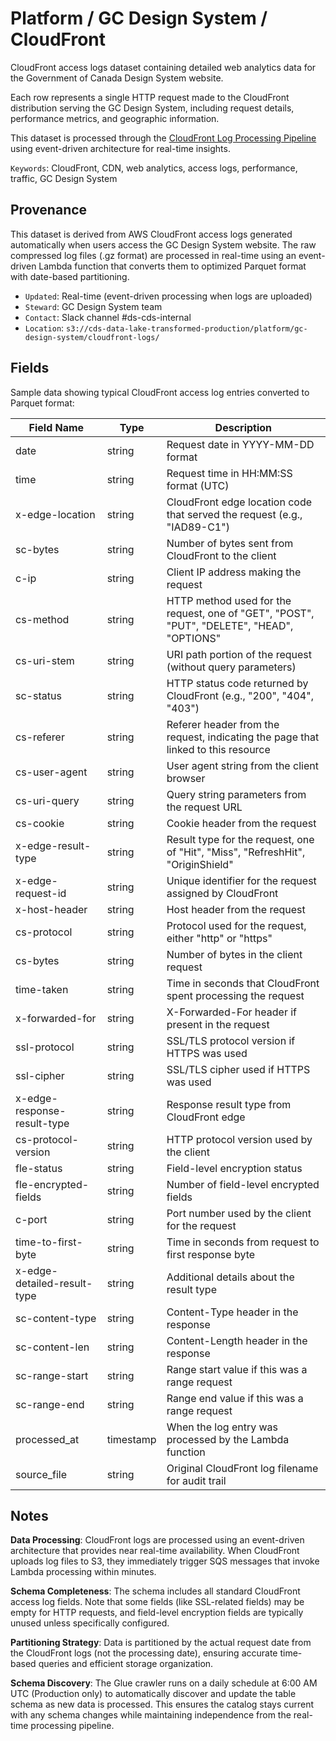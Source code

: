 # Platform / GC Design System / CloudFront

CloudFront access logs dataset containing detailed web analytics data for the Government of Canada Design System website.

Each row represents a single HTTP request made to the CloudFront distribution serving the GC Design System, including request details, performance metrics, and geographic information.

This dataset is processed through the [CloudFront Log Processing Pipeline](../../pipelines/platform/gc-design-system/cloudfront.md) using event-driven architecture for real-time insights.

`Keywords`: CloudFront, CDN, web analytics, access logs, performance, traffic, GC Design System

## Provenance

This dataset is derived from AWS CloudFront access logs generated automatically when users access the GC Design System website. The raw compressed log files (.gz format) are processed in real-time using an event-driven Lambda function that converts them to optimized Parquet format with date-based partitioning.

* `Updated`: Real-time (event-driven processing when logs are uploaded)
* `Steward`: GC Design System team
* `Contact`: Slack channel #ds-cds-internal
* `Location`: `s3://cds-data-lake-transformed-production/platform/gc-design-system/cloudfront-logs/`

## Fields

Sample data showing typical CloudFront access log entries converted to Parquet format:

| Field Name | Type | Description |
|-------|------|-------------|
| date | string | Request date in YYYY-MM-DD format |
| time | string | Request time in HH:MM:SS format (UTC) |
| x-edge-location | string | CloudFront edge location code that served the request (e.g., "IAD89-C1") |
| sc-bytes | string | Number of bytes sent from CloudFront to the client |
| c-ip | string | Client IP address making the request |
| cs-method | string | HTTP method used for the request, one of "GET", "POST", "PUT", "DELETE", "HEAD", "OPTIONS" |
| cs-uri-stem | string | URI path portion of the request (without query parameters) |
| sc-status | string | HTTP status code returned by CloudFront (e.g., "200", "404", "403") |
| cs-referer | string | Referer header from the request, indicating the page that linked to this resource |
| cs-user-agent | string | User agent string from the client browser |
| cs-uri-query | string | Query string parameters from the request URL |
| cs-cookie | string | Cookie header from the request |
| x-edge-result-type | string | Result type for the request, one of "Hit", "Miss", "RefreshHit", "OriginShield" |
| x-edge-request-id | string | Unique identifier for the request assigned by CloudFront |
| x-host-header | string | Host header from the request |
| cs-protocol | string | Protocol used for the request, either "http" or "https" |
| cs-bytes | string | Number of bytes in the client request |
| time-taken | string | Time in seconds that CloudFront spent processing the request |
| x-forwarded-for | string | X-Forwarded-For header if present in the request |
| ssl-protocol | string | SSL/TLS protocol version if HTTPS was used |
| ssl-cipher | string | SSL/TLS cipher used if HTTPS was used |
| x-edge-response-result-type | string | Response result type from CloudFront edge |
| cs-protocol-version | string | HTTP protocol version used by the client |
| fle-status | string | Field-level encryption status |
| fle-encrypted-fields | string | Number of field-level encrypted fields |
| c-port | string | Port number used by the client for the request |
| time-to-first-byte | string | Time in seconds from request to first response byte |
| x-edge-detailed-result-type | string | Additional details about the result type |
| sc-content-type | string | Content-Type header in the response |
| sc-content-len | string | Content-Length header in the response |
| sc-range-start | string | Range start value if this was a range request |
| sc-range-end | string | Range end value if this was a range request |
| processed_at | timestamp | When the log entry was processed by the Lambda function |
| source_file | string | Original CloudFront log filename for audit trail |

## Notes

**Data Processing**: CloudFront logs are processed using an event-driven architecture that provides near real-time availability. When CloudFront uploads log files to S3, they immediately trigger SQS messages that invoke Lambda processing within minutes.

**Schema Completeness**: The schema includes all standard CloudFront access log fields. Note that some fields (like SSL-related fields) may be empty for HTTP requests, and field-level encryption fields are typically unused unless specifically configured.

**Partitioning Strategy**: Data is partitioned by the actual request date from the CloudFront logs (not the processing date), ensuring accurate time-based queries and efficient storage organization.

**Schema Discovery**: The Glue crawler runs on a daily schedule at 6:00 AM UTC (Production only) to automatically discover and update the table schema as new data is processed. This ensures the catalog stays current with any schema changes while maintaining independence from the real-time processing pipeline.

